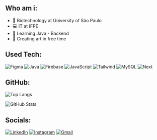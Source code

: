 ## Who am i:

- 🌾 Biotechnology at University of São Paulo
- 💻 IT at IFPE
- 📘 Learning Java - Backend
- 🎨 Creating art in free time

## Used Tech:

![Figma](https://img.shields.io/badge/figma-%23F24E1E.svg?style=for-the-badge&logo=figma&logoColor=white)
![Java](https://img.shields.io/badge/java-%23ED8B00.svg?style=for-the-badge&logo=openjdk&logoColor=white)
![Firebase](https://img.shields.io/badge/firebase-a08021?style=for-the-badge&logo=firebase&logoColor=ffcd34)
![JavaScript](https://img.shields.io/badge/JavaScript-F7DF1E?style=for-the-badge&logo=javascript&logoColor=black)
![Tailwind](https://img.shields.io/badge/tailwindcss-%2338B2AC.svg?style=for-the-badge&logo=tailwind-css&logoColor=white)
![MySQL](https://img.shields.io/badge/mysql-4479A1.svg?style=for-the-badge&logo=mysql&logoColor=white)
![Next](https://img.shields.io/badge/Next-black?style=for-the-badge&logo=next.js&logoColor=white)


## GitHub:

![Top Langs](https://github-readme-stats-git-masterrstaa-rickstaa.vercel.app/api/top-langs/?username=RyanPatrickBig&theme=solarized-light)

![GitHub Stats](https://github-readme-stats.vercel.app/api?username=RyanPatrickBig&theme=solarized-light&hide=stars)

## Socials:
[![LinkedIn](https://img.shields.io/badge/LinkedIn-0077B5?style=for-the-badge&logo=linkedin&logoColor=white)](https://www.linkedin.com/in/ryan-patrick-alves-de-oliveira-3000a9225/)
[![Instagram](https://img.shields.io/badge/-Instagram-%23E4405F?style=for-the-badge&logo=instagram&logoColor=white)](https://www.instagram.com/ryan_patrick_big/)
[![Gmail](https://img.shields.io/badge/Gmail-333333?style=for-the-badge&logo=gmail&logoColor=red)](mailto:ryanpatrickemail@gmail.com)
